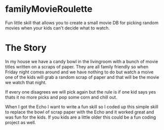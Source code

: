 # familyMovieRoulette
Fun little skill that allows you to create a small movie DB for picking random movies when your kids can't decide what to watch.

# The Story
In my house we have a candy bowl in the livingroom with a bunch of movie titles written on a scraps of paper. They are all family friendly so when Friday night comes around and we have nothing to do but watch a moive one of the kids will grab a random scrap of paper and that will be the movie we watch that night. 

If every one disagrees we will pick again but the rule is if one kid says yes thats it no more picks and pop some corn and chill out. 

When I got the Echo I want to write a fun skill so I coded up this simple skill to replace the bowl of scrap paper with the Echo and it worked great and was fun for the kids. If you kids are a little older this could be a fun coding project as well. 

